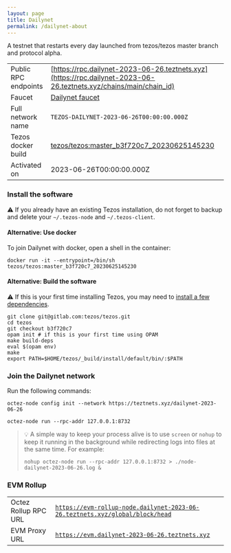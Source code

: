 ```yaml
---
layout: page
title: Dailynet
permalink: /dailynet-about
---
```


A testnet that restarts every day launched from tezos/tezos master branch and protocol alpha.

| | |
|-------|---------------------|
| Public RPC endpoints | [https://rpc.dailynet-2023-06-26.teztnets.xyz](https://rpc.dailynet-2023-06-26.teztnets.xyz/chains/main/chain_id)<br/> |
| Faucet | [Dailynet faucet](https://faucet.dailynet-2023-06-26.teztnets.xyz) |
| Full network name | `TEZOS-DAILYNET-2023-06-26T00:00:00.000Z` |
| Tezos docker build | [tezos/tezos:master_b3f720c7_20230625145230](https://hub.docker.com/r/tezos/tezos/tags?page=1&ordering=last_updated&name=master_b3f720c7_20230625145230) |
| Activated on | 2023-06-26T00:00:00.000Z |





### Install the software

⚠️  If you already have an existing Tezos installation, do not forget to backup and delete your `~/.tezos-node` and `~/.tezos-client`.



#### Alternative: Use docker

To join Dailynet with docker, open a shell in the container:

```
docker run -it --entrypoint=/bin/sh tezos/tezos:master_b3f720c7_20230625145230
```

#### Alternative: Build the software

⚠️  If this is your first time installing Tezos, you may need to [install a few dependencies](https://tezos.gitlab.io/introduction/howtoget.html#setting-up-the-development-environment-from-scratch).

```
git clone git@gitlab.com:tezos/tezos.git
cd tezos
git checkout b3f720c7
opam init # if this is your first time using OPAM
make build-deps
eval $(opam env)
make
export PATH=$HOME/tezos/_build/install/default/bin/:$PATH
```

### Join the Dailynet network

Run the following commands:

```
octez-node config init --network https://teztnets.xyz/dailynet-2023-06-26

octez-node run --rpc-addr 127.0.0.1:8732
```

> 💡 A simple way to keep your process alive is to use `screen` or `nohup` to keep it running in the background while redirecting logs into files at the same time. For example:
>
> ```bash=13
> nohup octez-node run --rpc-addr 127.0.0.1:8732 > ./node-dailynet-2023-06-26.log &
> ```


### EVM Rollup

| | |
|-------|---------------------|
| Octez Rollup RPC URL | [`https://evm-rollup-node.dailynet-2023-06-26.teztnets.xyz/global/block/head`](https://evm-rollup-node.dailynet-2023-06-26.teztnets.xyz) |
| EVM Proxy URL | [`https://evm.dailynet-2023-06-26.teztnets.xyz`](https://evm.dailynet-2023-06-26.teztnets.xyz) |





